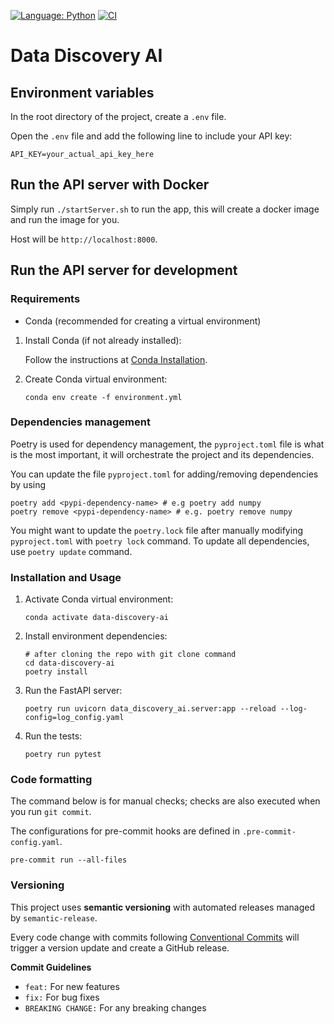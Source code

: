 [![Language: Python](https://img.shields.io/badge/Language-Python-blue.svg)](https://www.python.org/)
[![CI](https://github.com/aodn/data-discovery-ai/actions/workflows/ci.yml/badge.svg)](https://github.com/aodn/data-discovery-ai/actions/workflows/ci.yml)

# Data Discovery AI

## Environment variables

In the root directory of the project, create a `.env` file.

Open the `.env` file and add the following line to include your API key:

```shell
API_KEY=your_actual_api_key_here
```

## Run the API server with Docker

Simply run `./startServer.sh` to run the app, this will create a docker image and run the image for you.

Host will be `http://localhost:8000`.

## Run the API server for development

### Requirements

- Conda (recommended for creating a virtual environment)

1. Install Conda (if not already installed):

   Follow the instructions at [Conda Installation](https://docs.conda.io/projects/conda/en/latest/user-guide/install/index.html).

2. Create Conda virtual environment:

    ```shell
    conda env create -f environment.yml
    ```

### Dependencies management

Poetry is used for dependency management, the `pyproject.toml` file is what is the most important, it will orchestrate the project and its dependencies.

You can update the file `pyproject.toml` for adding/removing dependencies by using

```shell
poetry add <pypi-dependency-name> # e.g poetry add numpy
poetry remove <pypi-dependency-name> # e.g. poetry remove numpy
```

You might want to update the `poetry.lock` file after manually modifying `pyproject.toml` with `poetry lock` command. To update all dependencies, use `poetry update` command.

### Installation and Usage

1. Activate Conda virtual environment:

    ```shell
    conda activate data-discovery-ai
    ```

2. Install environment dependencies:

    ```shell
    # after cloning the repo with git clone command
    cd data-discovery-ai
    poetry install
    ```

3. Run the FastAPI server:

    ```shell
    poetry run uvicorn data_discovery_ai.server:app --reload --log-config=log_config.yaml
    ```

4. Run the tests:

    ```shell
    poetry run pytest
    ```

### Code formatting

The command below is for manual checks; checks are also executed when you run `git commit`.

The configurations for pre-commit hooks are defined in `.pre-commit-config.yaml`.

```shell
pre-commit run --all-files
```

### Versioning

This project uses **semantic versioning** with automated releases managed by `semantic-release`.

Every code change with commits following [Conventional Commits](https://github.com/conventional-changelog/commitlint/tree/master/%40commitlint/config-conventional) will trigger a version update and create a GitHub release.

**Commit Guidelines**

* `feat:` For new features
* `fix:` For bug fixes
* `BREAKING CHANGE:` For any breaking changes
